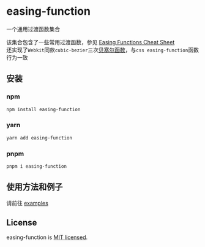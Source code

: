 # easing-function
一个通用过渡函数集合

该集合包含了一些常用过渡函数，参见 [Easing Functions Cheat Sheet](https://easings.net/)  
还实现了`Webkit`同款`cubic-bezier`三次[贝塞尔函数](https://en.wikipedia.org/wiki/B%C3%A9zier_curve)，与`css easing-function`函数行为一致

## 安装
### npm
```bash
npm install easing-function
```
### yarn
```bash
yarn add easing-function
```
### pnpm
```bash
pnpm i easing-function
```

## 使用方法和例子
请前往 [examples](/examples/)

## License
easing-function is [MIT licensed](./LICENSE).